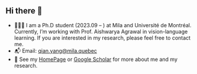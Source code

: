 ## Hi there 👋
- 👨🏻‍💻 I am a Ph.D student (2023.09 – ) at Mila and Université de Montréal. Currently, I’m working with Prof. Aishwarya Agrawal in vision-language learning. If you are interested in my research, please feel free to contact me.
- 📬 Email: qian.yang@mila.quebec
- 📃 See my [HomePage](https://mylittlechange.github.io/) or [Google Scholar](https://scholar.google.com/citations?user=uiXJfhYAAAAJ&hl=en) for more about me and my research.
<!--
**MyLittleChange/MyLittleChange** is a ✨ _special_ ✨ repository because its `README.md` (this file) appears on your GitHub profile.

Here are some ideas to get you started:

- 🔭 I’m currently working on ...
- 🌱 I’m currently learning ...
- 👯 I’m looking to collaborate on ...
- 🤔 I’m looking for help with ...
- 💬 Ask me about ...
- 📫 How to reach me: ...
- 😄 Pronouns: ...
- ⚡ Fun fact: ...
-->
